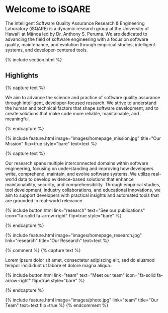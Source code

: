 ---
---

# Welcome to iSQARE

The Intelligent Software Quality Assurance Research & Engineering Laboratory (iSQARE) is a dynamic research group at the University of Hawaiʻi at Mānoa led by Dr. Anthony S. Peruma. We are dedicated to advancing the field of software engineering with a focus on software quality, maintenance, and evolution through empirical studies, intelligent systems, and developer-centered tools.

{% include section.html %}

## Highlights

{% capture text %}

We aim to advance the science and practice of software quality assurance through intelligent, developer-focused research. We strive to understand the human and technical factors that shape software development, and to create solutions that make code more reliable, maintainable, and meaningful.

{% endcapture %}

{%
  include feature.html
  image="images/homepage_mission.jpg"
  title="Our Mission"
  flip=true
  style="bare"
  text=text
%}


{% capture text %}

Our research spans multiple interconnected domains within software engineering, focusing on understanding and improving how developers write, comprehend, maintain, and evolve software systems. We utilize real-world data to develop evidence-based solutions that enhance maintainability, security, and comprehensibility. Through empirical studies, tool development, industry collaborations, and educational innovations, we aim to support developers with practical insights and automated tools that are grounded in real-world relevance.

{%
  include button.html
  link="research"
  text="See our publications"
  icon="fa-solid fa-arrow-right"
  flip=true
  style="bare"
%}

{% endcapture %}

{%
  include feature.html
  image="images/homepage_research.jpg"
  link="research"
  title="Our Research"
  text=text
%}

{% comment %}
{% capture text %}

Lorem ipsum dolor sit amet, consectetur adipiscing elit, sed do eiusmod tempor incididunt ut labore et dolore magna aliqua.

{%
  include button.html
  link="team"
  text="Meet our team"
  icon="fa-solid fa-arrow-right"
  flip=true
  style="bare"
%}

{% endcapture %}

{%
  include feature.html
  image="images/photo.jpg"
  link="team"
  title="Our Team"
  text=text
  flip=true
%}
{% endcomment %}
